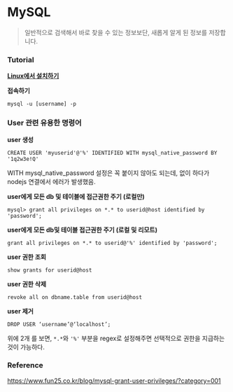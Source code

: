 

# MySQL

> 일반적으로 검색해서 바로 찾을 수 있는 정보보단, 새롭게 알게 된 정보를 저장합니다.



### Tutorial

[**Linux에서 설치하기**]('./InstallGuide')



**접속하기**

`mysql -u [username] -p`



### User 관련 유용한 명령어



**user 생성**

`CREATE USER 'myuserid'@'%' IDENTIFIED WITH mysql_native_password BY '1q2w3e!Q'`

WITH mysql_native_password 설정은 꼭 붙이지 않아도 되는데, 없이 하다가 nodejs 연결에서 에러가 발생했음.



**user에게 모든 db 및 테이블에 접근권한 주기 (로컬만)**

`mysql> grant all privileges on *.* to userid@host identified by 'password';`



**user에게 모든 db및 테이블 접근권한 주기 (로컬 및 리모트)**

`grant all privileges on *.* to userid@'%' identified by 'password';`



**user 권한 조회**

`show grants for userid@host`



**user 권한 삭제**

`revoke all on dbname.table from userid@host`



**user 제거**

`DROP USER ‘username’@‘localhost’;`



위에 2개 를 보면, `*.*`와 `'%'` 부분을 regex로 설정해주면 선택적으로 권한을 지급하는 것이 가능하다.



### Reference

https://www.fun25.co.kr/blog/mysql-grant-user-privileges/?category=001